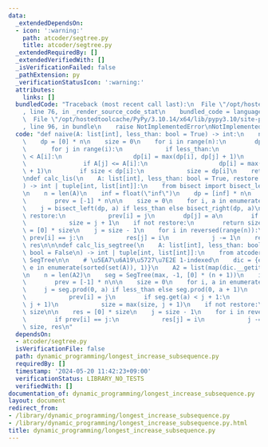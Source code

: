 ```yaml
---
data:
  _extendedDependsOn:
  - icon: ':warning:'
    path: atcoder/segtree.py
    title: atcoder/segtree.py
  _extendedRequiredBy: []
  _extendedVerifiedWith: []
  _isVerificationFailed: false
  _pathExtension: py
  _verificationStatusIcon: ':warning:'
  attributes:
    links: []
  bundledCode: "Traceback (most recent call last):\n  File \"/opt/hostedtoolcache/PyPy/3.10.14/x64/lib/pypy3.10/site-packages/onlinejudge_verify/documentation/build.py\"\
    , line 76, in _render_source_code_stat\n    bundled_code = language.bundle(\n\
    \  File \"/opt/hostedtoolcache/PyPy/3.10.14/x64/lib/pypy3.10/site-packages/onlinejudge_verify/languages/python.py\"\
    , line 96, in bundle\n    raise NotImplementedError\nNotImplementedError\n"
  code: "def naive(A: list[int], less_than: bool = True) -> int:\n    n = len(A)\n\
    \    dp = [0] * n\n    size = 0\n    for i in range(n):\n        dp[i] = 1\n \
    \       for j in range(i):\n            if less_than:\n                if A[j]\
    \ < A[i]:\n                    dp[i] = max(dp[i], dp[j] + 1)\n            else:\n\
    \                if A[j] <= A[i]:\n                    dp[i] = max(dp[i], dp[j]\
    \ + 1)\n        if size < dp[i]:\n            size = dp[i]\n    return size\n\n\
    \ndef calc_lis(\n    A: list[int], less_than: bool = True, restore: bool = False\n\
    ) -> int | tuple[int, list[int]]:\n    from bisect import bisect_left, bisect_right\n\
    \n    n = len(A)\n    inf = float(\"inf\")\n    dp = [inf] * n\n    if restore:\n\
    \        prev = [-1] * n\n\n    size = 0\n    for i, a in enumerate(A):\n    \
    \    j = bisect_left(dp, a) if less_than else bisect_right(dp, a)\n        if\
    \ restore:\n            prev[i] = j\n        dp[j] = a\n        if j + 1 > size:\n\
    \            size = j + 1\n    if not restore:\n        return size\n\n    res\
    \ = [0] * size\n    j = size - 1\n    for i in reversed(range(n)):\n        if\
    \ prev[i] == j:\n            res[j] = i\n            j -= 1\n    return size,\
    \ res\n\n\ndef calc_lis_segtree(\n    A: list[int], less_than: bool = True, restore:\
    \ bool = False\n) -> int | tuple[int, list[int]]:\n    from atcoder.segtree import\
    \ SegTree\n\n    # \u5EA7\u6A19\u5727\u7E2E 1-indexed\n    dic = {e: i for i,\
    \ e in enumerate(sorted(set(A)), 1)}\n    A2 = list(map(dic.__getitem__, A))\n\
    \n    n = len(A2)\n    seg = SegTree(max, -1, [0] * (n + 1))\n    if restore:\n\
    \        prev = [-1] * n\n\n    size = 0\n    for i, a in enumerate(A2):\n   \
    \     j = seg.prod(0, a) if less_than else seg.prod(0, a + 1)\n        if restore:\n\
    \            prev[i] = j\n        if seg.get(a) < j + 1:\n            seg.set(a,\
    \ j + 1)\n            size = max(size, j + 1)\n    if not restore:\n        return\
    \ size\n\n    res = [0] * size\n    j = size - 1\n    for i in reversed(range(n)):\n\
    \        if prev[i] == j:\n            res[j] = i\n            j -= 1\n    return\
    \ size, res\n"
  dependsOn:
  - atcoder/segtree.py
  isVerificationFile: false
  path: dynamic_programming/longest_increase_subsequence.py
  requiredBy: []
  timestamp: '2024-05-20 11:42:23+09:00'
  verificationStatus: LIBRARY_NO_TESTS
  verifiedWith: []
documentation_of: dynamic_programming/longest_increase_subsequence.py
layout: document
redirect_from:
- /library/dynamic_programming/longest_increase_subsequence.py
- /library/dynamic_programming/longest_increase_subsequence.py.html
title: dynamic_programming/longest_increase_subsequence.py
---
```


